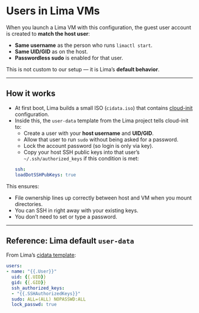 # Users in Lima VMs

When you launch a Lima VM with this configuration, the guest user account is created to **match the host user**:

- **Same username** as the person who runs `limactl start`.
- **Same UID/GID** as on the host.
- **Passwordless sudo** is enabled for that user.

This is not custom to our setup — it is Lima’s **default behavior**.

---

## How it works

- At first boot, Lima builds a small ISO (`cidata.iso`) that contains [cloud-init](https://cloud-init.io/) configuration.  
- Inside this, the `user-data` template from the Lima project tells cloud-init to:
  - Create a user with your **host username** and **UID/GID**.
  - Allow that user to run `sudo` without being asked for a password.
  - Lock the account password (so login is only via key).
  - Copy your host SSH public keys into that user’s `~/.ssh/authorized_keys` if this condition is met:
  ```yaml
  ssh:
  loadDotSSHPubKeys: true    
  ```

This ensures:
- File ownership lines up correctly between host and VM when you mount directories.
- You can SSH in right away with your existing keys.
- You don’t need to set or type a password.

---

## Reference: Lima default `user-data`

From Lima’s [cidata template](https://github.com/lima-vm/lima/blob/master/pkg/cidata/cidata.TEMPLATE.d/user-data):

```yaml
users:
- name: "{{.User}}"
  uid: {{.UID}}
  gid: {{.GID}}
  ssh_authorized_keys:
  - "{{.SSHAuthorizedKeys}}"
  sudo: ALL=(ALL) NOPASSWD:ALL
  lock_passwd: true